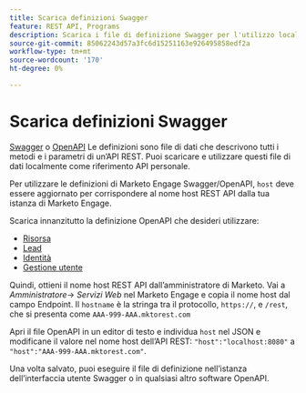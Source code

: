 ```yaml
---
title: Scarica definizioni Swagger
feature: REST API, Programs
description: Scarica i file di definizione Swagger per l'utilizzo locale.
source-git-commit: 85062243d57a3fc6d15251163e926495858edf2a
workflow-type: tm+mt
source-wordcount: '170'
ht-degree: 0%

---
```


# Scarica definizioni Swagger

[Swagger](https://swagger.io/) o [OpenAPI](https://www.openapis.org/) Le definizioni sono file di dati che descrivono tutti i metodi e i parametri di un’API REST. Puoi scaricare e utilizzare questi file di dati localmente come riferimento API personale.

Per utilizzare le definizioni di Marketo Engage Swagger/OpenAPI, `host` deve essere aggiornato per corrispondere al nome host REST API dalla tua istanza di Marketo Engage.

Scarica innanzitutto la definizione OpenAPI che desideri utilizzare:

* [Risorsa](assets/swagger-asset.json)
* [Lead](assets/swagger-mapi.json)
* [Identità   ](assets/swagger-identity.json)
* [Gestione utente](assets/swagger-user.json)

Quindi, ottieni il nome host REST API dall’amministratore di Marketo. Vai a _Amministratore_-> _Servizi Web_ nel Marketo Engage e copia il nome host dal campo Endpoint. Il `hostname` è la stringa tra il protocollo, `https://`, e `/rest`, che si presenta come `AAA-999-AAA.mktorest.com`

Apri il file OpenAPI in un editor di testo e individua `host` nel JSON e modificane il valore nel nome host dell’API REST: `"host":"localhost:8080"` a `"host":"AAA-999-AAA.mktorest.com"`.

Una volta salvato, puoi eseguire il file di definizione nell’istanza dell’interfaccia utente Swagger o in qualsiasi altro software OpenAPI.
